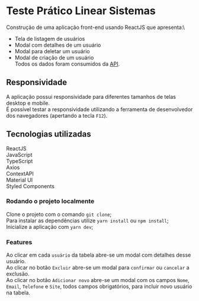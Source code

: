 # Teste Prático Linear Sistemas

Construção de uma aplicação front-end usando ReactJS que apresenta:\
- Tela de listagem de usuários
- Modal com detalhes de um usuário
- Modal para deletar um usuário
- Modal de criação de um usuário<br>
Todos os dados foram consumidos da [API](https://jsonplaceholder.typicode.com).

## Responsividade

A aplicação possui responsividade para diferentes tamanhos de telas desktop e mobile.\
É possível testar a responsividade utilizando a ferramenta de desenvolvedor dos navegadores (apertando a tecla `F12`).

## Tecnologias utilizadas

ReactJS\
JavaScript\
TypeScript\
Axios\
ContextAPI\
Material UI<br>
Styled Components

### Rodando o projeto localmente

Clone o projeto com o comando `git clone`;\
Para instalar as dependências utilize `yarn install` ou `npm install`;\
Inicialize a aplicação com `yarn dev`;

### Features

Ao clicar em cada `usuário` da tabela abre-se um modal com detalhes desse usuário.\
Ao clicar no botão `Excluir` abre-se um modal para `confirmar` ou `cancelar` a exclusão.\
Ao clicar no botão `Adicionar novo` abre-se um modal com os campos `Nome`, `Email`, `Telefone` e `Site`, todos campos obrigatórios, para incluir novo usuário na tabela.  

